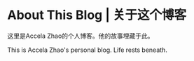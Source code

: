 About This Blog | 关于这个博客
====================================

这里是Accela Zhao的个人博客。他的故事埋藏于此。

This is Accela Zhao's personal blog. Life rests beneath.